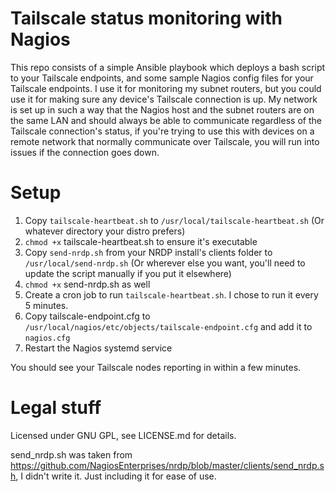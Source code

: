 # Tailscale status monitoring with Nagios

This repo consists of a simple Ansible playbook which deploys a bash script to your Tailscale endpoints, and some sample Nagios config files for your Tailscale endpoints. I use it for monitoring my subnet routers, but you could use it for making sure any device's Tailscale connection is up. My network is set up in such a way that the Nagios host and the subnet routers are on the same LAN and should always be able to communicate regardless of the Tailscale connection's status, if you're trying to use this with devices on a remote network that normally communicate over Tailscale, you will run into issues if the connection goes down.

# Setup

1. Copy `tailscale-heartbeat.sh` to `/usr/local/tailscale-heartbeat.sh` (Or whatever directory your distro prefers)
2. `chmod +x` tailscale-heartbeat.sh to ensure it's executable
3. Copy `send-nrdp.sh` from your NRDP install's clients folder to `/usr/local/send-nrdp.sh` (Or wherever else you want, you'll need to update the script manually if you put it elsewhere)
4. `chmod +x` send-nrdp.sh as well
5. Create a cron job to run `tailscale-heartbeat.sh`. I chose to run it every 5 minutes.
6. Copy tailscale-endpoint.cfg to `/usr/local/nagios/etc/objects/tailscale-endpoint.cfg` and add it to `nagios.cfg`
7. Restart the Nagios systemd service

You should see your Tailscale nodes reporting in within a few minutes.

# Legal stuff
Licensed under GNU GPL, see LICENSE.md for details.

send_nrdp.sh was taken from https://github.com/NagiosEnterprises/nrdp/blob/master/clients/send_nrdp.sh, I didn't write it. Just including it for ease of use.